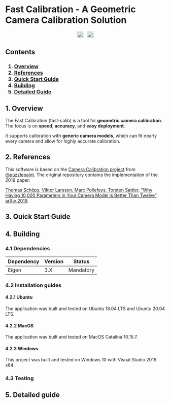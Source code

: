 # Fast Calibration - A Geometric Camera Calibration Solution

<p style="text-align: center;">
	<img src="https://img.shields.io/badge/Release-0.0.1-blue.svg?style=flat" height="20" />
	&nbsp;
	<img src="https://img.shields.io/badge/License-BSD%203-blue.svg?style=flat" height="20" />
</p>

## <a name="overview">Contents</a>

<h3>
	<ol>
		<li><a href="#overview">Overview</a></li>
		<li><a href="#references">References</a></li>
		<li><a href="#quick_start_guide">Quick Start Guide</a></li>
		<li><a href="#building">Building</a></li>
		<li><a href="#detailed_guide">Detailed Guide</a></li>
	</ol>
</h3>

## <a name="overview">1. Overview</a>

The Fast Calibration (fast-calib) is a tool for **geometric camera calibration**. The focus is on **speed**, **accuracy**, and **easy deployment**.

It supports calibration with **generic camera models**, which can fit nearly every camera and allow for highly accurate calibration.

## <a name="references">2. References</a>

This software is based on the [Camera Calibration project](https://github.com/puzzlepaint/camera_calibration) from [@puzzlepaint](https://github.com/puzzlepaint). The original repository contains the implementation of the 2019 paper:

[Thomas Schöps, Viktor Larsson, Marc Pollefeys, Torsten Sattler, "Why Having 10,000 Parameters in Your Camera Model is Better Than Twelve", arXiv 2019](https://arxiv.org/abs/1912.02908).

## <a name="building">3. Quick Start Guide</a>

## <a name="building">4. Building</a>

### <a name="building_dependencies">4.1 Dependencies</a>

| Dependency | Version | Status    |
| ---------- | ------- | --------- |
| Eigen      | 3.X     | Mandatory |

### <a name="building_guides">4.2 Installation guides</a>

#### <a name="guide_ubuntu">4.2.1 Ubuntu</a>

The application was built and tested on Ubuntu 18.04 LTS and Ubuntu 20.04 LTS. 

#### <a name="guide_macos">4.2.2 MacOS</a>

The application was built and tested on MacOS Catalina 10.15.7. 

#### <a name="guide_ubguide_windowsuntu">4.2.3 Windows</a>

This project was built and tested on Windows 10 with Visual Studio 2019 x64.

### <a name="building_testing">4.3 Testing</a>

## <a name="references">5. Detailed guide</a>
